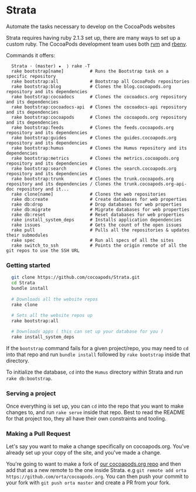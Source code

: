 Strata
======

Automate the tasks necessary to develop on the CocoaPods websites

Strata requires having ruby 2.1.3 set up, there are many ways to set up a custom ruby. The CocoaPods development team uses both [rvm](https://rvm.io) and [rbenv](https://github.com/sstephenson/rbenv).

Commands it offers:

```shell
  Strata · (master) ★  ⟩ rake -T
  rake bootstrap[name]          # Runs the Bootstrap task on a specific repository
  rake bootstrap:all            # Bootstrap all CocoaPods repositories
  rake bootstrap:blog           # Clones the blog.cocoapods.org repository and its dependencies
  rake bootstrap:cocoadocs      # Clones the cocoadocs.org repository and its dependencies
  rake bootstrap:cocoadocs-api  # Clones the cocoadocs-api repository and its dependencies
  rake bootstrap:cocoapods      # Clones the cocoapods.org repository and its dependencies
  rake bootstrap:feeds          # Clones the feeds.cocoapods.org repository and its dependencies
  rake bootstrap:guides         # Clones the guides.cocoapods.org repository and its dependencies
  rake bootstrap:humus          # Clones the Humus repository and its dependencies
  rake bootstrap:metrics        # Clones the metrics.cocoapods.org repository and its dependencies
  rake bootstrap:search         # Clones the search.cocoapods.org repository and its dependencies
  rake bootstrap:trunk          # Clones the trunk.cocoapods.org repository and its dependencies / Clones the trunk.cocoapods.org-api-doc repository and it...
  rake clone[name]              # Clones the web repositories
  rake db:create                # Create databases for web properties
  rake db:drop                  # Drop databases for web properties
  rake db:migrate               # Migrate databases for web properties
  rake db:reset                 # Reset databases for web properties
  rake install_system_deps      # Installs application dependencies
  rake issues                   # Gets the count of the open issues
  rake pull                     # Pulls all the repositories & updates their submodules
  rake spec                     # Run all specs of all the sites
  rake switch_to_ssh            # Points the origin remote of all the git repos to use the SSH URL
```

### Getting started
```sh
  git clone https://github.com/cocoapods/Strata.git
  cd Strata
  bundle install
  
  # Downloads all the website repos
  rake clone
  
  # Sets all the website repos up
  rake bootstrap:all

  # Downloads apps ( this can set up your database for you )
  rake install_system_deps
```


If the `bootstrap` command fails for a given project/repo, you may need to `cd` into that repo and run `bundle install` followed by `rake bootstrap` inside that directory.

To initialize the database, `cd` into the `Humus` directory within Strata and run `rake db:bootstrap`.


### Serving a project

Once everything is set up, you can `cd` into the repo that you want to make changes to, and run `rake serve` inside that repo. Best to read the README for that project too, they all have their own constraints and tooling.


### Making a Pull Request

Let's say you want to make a change specifically on cocoapods.org. You've already set up your copy of the site, and you've made a change. 

You're going to want to make a fork of [our cocoapods.org repo](https://github.com/cocoapods/cocoapods.org/) and then add that as a new remote to the one inside Strata. e.g `git remote add orta https://github.com/orta/cocoapods.org`. You can then push your commit to your fork with `git push orta master` and create a PR from your fork.